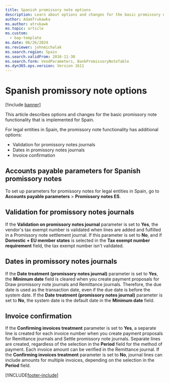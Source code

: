 ```yaml
---
title: Spanish promissory note options
description: Learn about options and changes for the basic promissory note functionality that is implemented in Microsoft Dynamics 365 Finance for legal entities in Spain.
author: AdamTrukawka
ms.author: atrukawk
ms.topic: article
ms.custom: 
  - bap-template
ms.date: 06/26/2024
ms.reviewer: johnmichalak
ms.search.region: Spain
ms.search.validFrom: 2016-11-30
ms.search.form: VendParameters, BankPromissoryNoteTable
ms.dyn365.ops.version: Version 1611
---
```


# Spanish promissory note options

[!include [banner](../../includes/banner.md)]

This article describes options and changes for the basic promissory note functionality that is implemented for Spain.

For legal entities in Spain, the promissory note functionality has additional options:

-   Validation for promissory notes journals
-   Dates in promissory notes journals
-   Invoice confirmation

## Accounts payable parameters for Spanish promissory notes
To set up parameters for promissory notes for legal entities in Spain, go to **Accounts payable parameters** &gt; **Promissory notes ES**.

## Validation for promissory notes journals
If the **Validation on promissory notes journal** parameter is set to **Yes**, the vendor's tax exempt number is validated when lines are added and fulfilled in a Promissory note settlement journal. If this parameter is set to **No**, and if **Domestic + EU member states** is selected in the **Tax exempt number requirement** field, the tax exempt number isn't validated.

## Dates in promissory notes journals
If the **Date treatment (promissory notes journal)** parameter is set to **Yes**, the **Minimum date** field is cleared when you create payment proposals for Draw promissory note journals and Remittance journals. Therefore, the due date is used as the transaction date, even if the due date is before the system date. If the **Date treatment (promissory notes journal)** parameter is set to **No**, the system date is the default date in the **Minimum date** field.

## Invoice confirmation
If the **Confirming invoices treatment** parameter is set to **Yes**, a separate line is created for each invoice number when you create payment proposals for Remittance journals and Settle promissory note journals. Separate lines are created, regardless of the selection in the **Period** field for the method of payment. Each invoice amount can be verified in the Remittance journal. If the **Confirming invoices treatment** parameter is set to **No**, journal lines can include amounts for multiple invoices, depending on the selection in the **Period** field.





[!INCLUDE[footer-include](../../../includes/footer-banner.md)]

